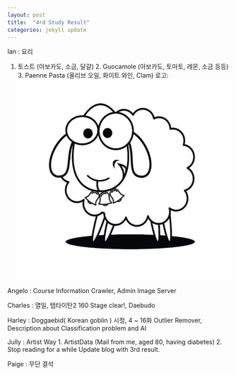 ```yaml
---
layout: post
title:  "4rd Study Result"
categories: jekyll update
---
```


Ian : 요리 
1. 토스트 (아보카도, 소금, 달걀)
     2. Guocamole (아보카도, 토마토, 레몬, 소금 등등)
     3. Paenne Pasta (올리브 오일, 화이트 와인, Clam)
로고: ![Image of Ian's cook](https://github.com/CharlesAnHalJulige/CharlesAnHalJulige.github.io/blob/master/_resources/sheep.jpg?raw=true, "Ian's cook")

Angelo : Course Information Crawler, Admin Image Server

Charles : 열일, 탭타이탄2 160 Stage clear!, Daebudo

Harley : Doggaebid( Korean goblin ) 시청, 4 ~ 16화
         Outlier Remover, Description about Classification problem and AI

Jully : Artist Way 
        1. ArtistData (Mail from me, aged 80, having diabetes)
        2. Stop reading for a while
        Update blog with 3rd result.

Paige : 무단 결석
